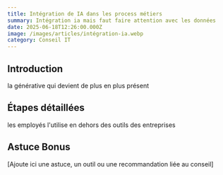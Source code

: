 ```yaml
---
title: Intégration de IA dans les process métiers
summary: Intégration ia mais faut faire attention avec les données
date: 2025-06-18T12:26:00.000Z
image: /images/articles/intégration-ia.webp
category: Conseil IT
---
```

## Introduction

Ia générative qui devient de plus en plus présent

## Étapes détaillées

les employés l'utilise en dehors des outils des entreprises

## Astuce Bonus

\[Ajoute ici une astuce, un outil ou une recommandation liée au conseil]
